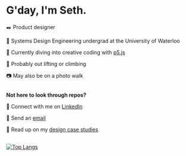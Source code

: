 # G'day, I'm Seth.

✒️ Product designer

🚀 Systems Design Engineering undergrad at the University of Waterloo

🎨 Currently diving into creative coding with [p5.js](https://p5js.org/)

💪 Probably out lifting or climbing

📷 May also be on a photo walk
##
**Not here to look through repos?**

💬 Connect with me on [LinkedIn](https://www.linkedin.com/in/sethvm)

📧 Send an [email](mailto:sethvm64@gmail.com?cc=svmoreno@uwaterloo.ca)

📂 Read up on my [design case studies](https://sethvm.com)
##

<!--
[![Seth's GitHub stats](https://github-readme-stats.vercel.app/api?username=sethvm&show_icons=true&theme=dark)](https://github.com/anuraghazra/github-readme-stats)
-->

[![Top Langs](https://github-readme-stats.vercel.app/api/top-langs/?username=sethvm)](https://github.com/anuraghazra/github-readme-stats)

<!--
**sethvm/sethvm** is a ✨ _special_ ✨ repository because its `README.md` (this file) appears on your GitHub profile.

Here are some ideas to get you started:

- 🔭 I’m currently working on ...
- 🌱 I’m currently learning ...
- 👯 I’m looking to collaborate on ...
- 🤔 I’m looking for help with ...
- 💬 Ask me about ...
- 📫 How to reach me: ...
- 😄 Pronouns: ...
- ⚡ Fun fact: ...
-->
